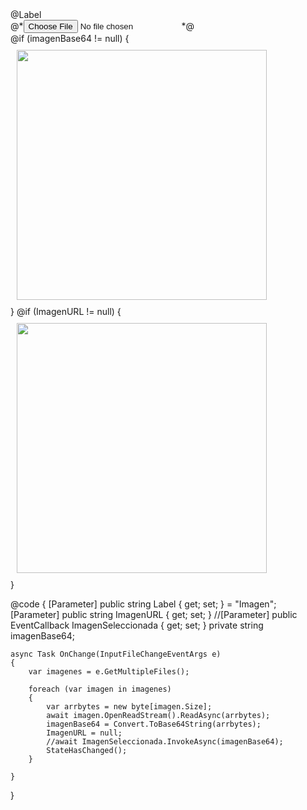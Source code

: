 <div>
    <label>@Label</label>
    <div>
        @*<input type="file" accept="image/*" capture>*@
        <InputFile OnChange="OnChange" accept=".jpg,.jpeg,.png" capture />
    </div>
</div>

<div>
    @if (imagenBase64 != null)
    {
        <div>
            <div style="margin:10px">
                <img src="data:image/jpeg;base64, @imagenBase64" style="width: 400px" />
            </div>
        </div>
    }
    @if (ImagenURL != null)
    {
        <div>
            <div style="margin:10px">
                <img src="@ImagenURL" style="width: 400px" />
            </div>
        </div>
    }
</div>


@code {
    [Parameter] public string Label { get; set; } = "Imagen";
    [Parameter] public string ImagenURL { get; set; }
    //[Parameter] public EventCallback<string> ImagenSeleccionada { get; set; }
    private string imagenBase64;

    async Task OnChange(InputFileChangeEventArgs e)
    {
        var imagenes = e.GetMultipleFiles();

        foreach (var imagen in imagenes)
        {
            var arrbytes = new byte[imagen.Size];
            await imagen.OpenReadStream().ReadAsync(arrbytes);
            imagenBase64 = Convert.ToBase64String(arrbytes);
            ImagenURL = null;
            //await ImagenSeleccionada.InvokeAsync(imagenBase64);
            StateHasChanged();
        }

    }
}
